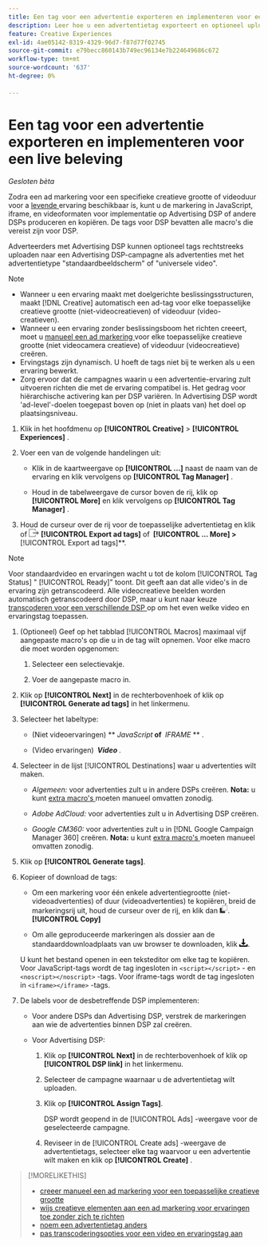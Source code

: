 ```yaml
---
title: Een tag voor een advertentie exporteren en implementeren voor een live beleving
description: Leer hoe u een advertentietag exporteert en optioneel uploadt naar een Advertising DSP-campagne.
feature: Creative Experiences
exl-id: 4ae05142-8319-4329-96d7-f87d77f02745
source-git-commit: e79becc860143b749ec96134e7b224649686c672
workflow-type: tm+mt
source-wordcount: '637'
ht-degree: 0%

---
```


# Een tag voor een advertentie exporteren en implementeren voor een live beleving

*Gesloten bèta*

Zodra een ad markering voor een specifieke creatieve grootte of videoduur voor a [ levende ](experience-about.md#experience-statuses) ervaring beschikbaar is, kunt u de markering in JavaScript, iframe, en videoformaten voor implementatie op Advertising DSP of andere DSPs produceren en kopiëren. De tags voor DSP bevatten alle macro&#39;s die vereist zijn voor DSP.

Adverteerders met Advertising DSP kunnen optioneel tags rechtstreeks uploaden naar een Advertising DSP-campagne als advertenties met het advertentietype &quot;standaardbeeldscherm&quot; of &quot;universele video&quot;.

>[!NOTE]
>
>* Wanneer u een ervaring maakt met doelgerichte beslissingsstructuren, maakt [!DNL Creative] automatisch een ad-tag voor elke toepasselijke creatieve grootte (niet-videocreatieven) of videoduur (video-creatieven).
>* Wanneer u een ervaring zonder beslissingsboom het richten creeert, moet u [ manueel een ad markering ](experience-tag-create-manually.md) voor elke toepasselijke creatieve grootte (niet videocamera creatieve) of videoduur (videocreatieve) creëren.
>* Ervingstags zijn dynamisch. U hoeft de tags niet bij te werken als u een ervaring bewerkt.
>* Zorg ervoor dat de campagnes waarin u een advertentie-ervaring zult uitvoeren richten die met de ervaring compatibel is. Het gedrag voor hiërarchische activering kan per DSP variëren. In Advertising DSP wordt &#39;ad-level&#39;-doelen toegepast boven op (niet in plaats van) het doel op plaatsingsniveau.

1. Klik in het hoofdmenu op **[!UICONTROL Creative]** > **[!UICONTROL Experiences]** .

1. Voer een van de volgende handelingen uit:<!-- I see multiselect, but it's not actually working for me as of 2/3 so I don't know how exporting multiple tags works.-->

   * Klik in de kaartweergave op **[!UICONTROL ...]** naast de naam van de ervaring en klik vervolgens op **[!UICONTROL Tag Manager]** .

   * Houd in de tabelweergave de cursor boven de rij, klik op **[!UICONTROL More]** en klik vervolgens op **[!UICONTROL Tag Manager]** .

1. Houd de curseur over de rij voor de toepasselijke advertentietag en klik of ![ Uitvoer en markeringen ](/help/creative/assets/export.png " de Uitvoer en markeringen ") **[!UICONTROL Export ad tags]** of **&#x200B; [!UICONTROL ... More] > &#x200B;** [!UICONTROL Export ad tags]**.

>[!NOTE]
>
>Voor standaardvideo en ervaringen wacht u tot de kolom [!UICONTROL Tag Status] &quot; [!UICONTROL Ready]&quot; toont. Dit geeft aan dat alle video&#39;s in de ervaring zijn getranscodeerd. Alle videocreatieve beelden worden automatisch getranscodeerd door DSP, maar u kunt naar keuze [ transcoderen voor een verschillende DSP ](experience-tag-video-transcoding.md) op om het even welke video en ervaringstag toepassen.

<!-- Tag Manager has only a list view, but no card view, as of 2/2. -->

1. (Optioneel) Geef op het tabblad [!UICONTROL Macros] maximaal vijf aangepaste macro&#39;s op die u in de tag wilt opnemen. Voor elke macro die moet worden opgenomen:

   1. Selecteer een selectievakje.<!-- Explain more -->

   1. Voer de aangepaste macro in.<!-- Explain more -->

1. Klik op **[!UICONTROL Next]** in de rechterbovenhoek of klik op **[!UICONTROL Generate ad tags]** in het linkermenu.

1. Selecteer het labeltype:

   * (Niet videoervaringen) ** *JavaScript<!-- sic -->* **&#x200B; of &#x200B;** *IFRAME* ** <!-- sic -->.

   * (Video ervaringen) **&#x200B; *Video* &#x200B;**.

1. Selecteer in de lijst [!UICONTROL Destinations] waar u advertenties wilt maken.

   * *Algemeen:* voor advertenties zult u in andere DSPs creëren. **Nota:** u kunt [ extra macro&#39;s ](/help/creative/creative-macros.md) moeten manueel omvatten zonodig.

   * *Adobe AdCloud:* voor advertenties zult u in Advertising DSP creëren.

   * *Google CM360:* voor advertenties zult u in [!DNL Google Campaign Manager 360] creëren. **Nota:** u kunt [ extra macro&#39;s ](/help/creative/creative-macros.md) moeten manueel omvatten zonodig.

1. Klik op **[!UICONTROL Generate tags]**.

1. Kopieer of download de tags:

   * Om een markering voor één enkele advertentiegrootte (niet-videoadvertenties) of duur (videoadvertenties) te kopiëren, breid de markeringsrij uit, houd de curseur over de rij, en klik dan ![ Exemplaar ](/help/creative/assets/copy.png " ").**[!UICONTROL Copy]**<!-- why diff than "Copy to clipboard icon used to copy macros for creatives? -->

   * Om alle geproduceerde markeringen als dossier aan de standaarddownloadplaats van uw browser te downloaden, klik ![ de markeringen van de Download ](/help/creative/assets/download.png " Codes van de Download ").

   U kunt het bestand openen in een teksteditor om elke tag te kopiëren. Voor JavaScript-tags wordt de tag ingesloten in `<script></script>` - en `<noscript></noscript>` -tags. Voor iframe-tags wordt de tag ingesloten in `<iframe></iframe>` -tags.

1. De labels voor de desbetreffende DSP implementeren:

   * Voor andere DSPs dan Advertising DSP, verstrek de markeringen aan wie de advertenties binnen DSP zal creëren.

   * Voor Advertising DSP:

      1. Klik op **[!UICONTROL Next]** in de rechterbovenhoek of klik op **[!UICONTROL DSP link]** in het linkermenu.

      1. Selecteer de campagne waarnaar u de advertentietag wilt uploaden.

      1. Klik op **[!UICONTROL Assign Tags]**.

         DSP wordt geopend in de [!UICONTROL Ads] -weergave voor de geselecteerde campagne.

      1. Reviseer in de [!UICONTROL Create ads] -weergave de advertentietags, selecteer elke tag waarvoor u een advertentie wilt maken en klik op **[!UICONTROL Create]** .

<!-- no way to get back to the Creative Tag Manager -- you have to click back through the main menu -->

<!-- Add this info, with descriptions:

## Ad tag formats

### JavaScript

### Iframe

-->

>[!MORELIKETHIS]
>
>* [ creeer manueel een ad markering voor een toepasselijke creatieve grootte ](experience-tag-create-manually.md)
>* [ wijs creatieve elementen aan een ad markering voor ervaringen toe zonder zich te richten ](experience-tag-assign-creatives.md)
>* [ noem een advertentietag anders ](experience-tag-rename.md)
>* [ pas transcoderingsopties voor een video en ervaringstag aan ](experience-tag-video-transcoding.md)
